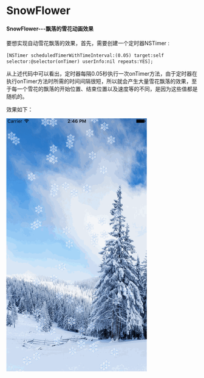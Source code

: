 # SnowFlower
#### SnowFlower---飘落的雪花动画效果
要想实现自动雪花飘落的效果，首先，需要创建一个定时器NSTimer :

```
[NSTimer scheduledTimerWithTimeInterval:(0.05) target:self selector:@selector(onTimer) userInfo:nil repeats:YES];
```

从上述代码中可以看出，定时器每隔0.05秒执行一次onTimer方法，由于定时器在执行onTimer方法时所需的时间间隔很短，所以就会产生大量雪花飘落的效果，至于每一个雪花的飘落的开始位置、结束位置以及速度等的不同，是因为这些值都是随机的。

效果如下：

![snowgif](https://raw.githubusercontent.com/AbelSu131/SnowFlower/master/Untitled.gif)
